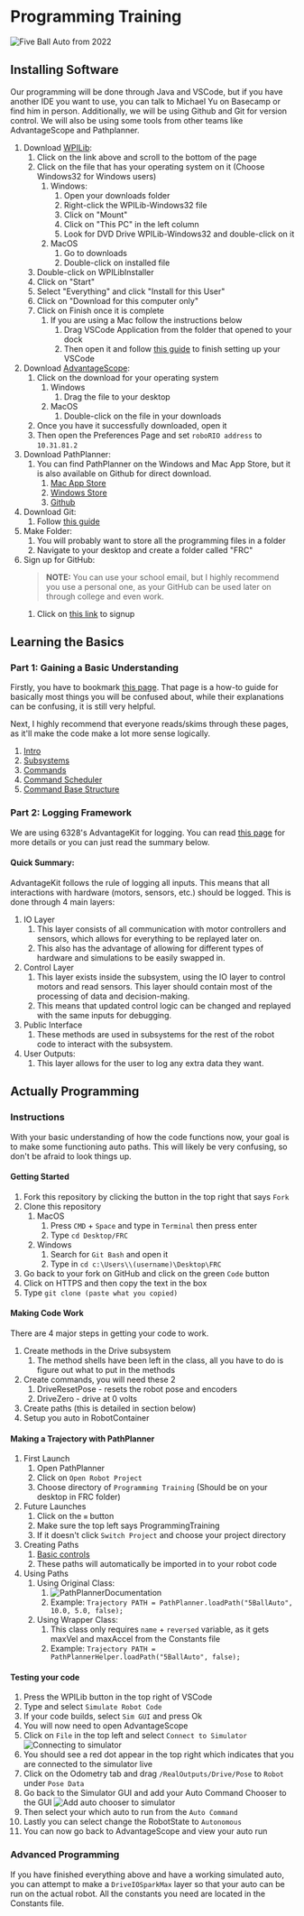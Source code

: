 # Programming Training
![Five Ball Auto from 2022](media/Auto.gif)
## Installing Software
Our programming will be done through Java and VSCode, but if you have another IDE you want to use, you can talk to Michael Yu on Basecamp or find him in person. Additionally, we will be using Github and Git for version control. We will also be using some tools from other teams like AdvantageScope and Pathplanner. 
1. Download [WPILib](https://github.com/wpilibsuite/allwpilib/releases/latest/):
   1. Click on the link above and scroll to the bottom of the page
   2. Click on the file that has your operating system on it (Choose Windows32 for Windows users)
      1. Windows:
         1. Open your downloads folder
         2. Right-click the WPILib-Windows32 file
         3. Click on "Mount"
         4. Click on "This PC" in the left column
         5. Look for DVD Drive WPILib-Windows32 and double-click on it
      2. MacOS
         1. Go to downloads
         2. Double-click on installed file
   3. Double-click on WPILibInstaller
   4. Click on "Start"
   5. Select "Everything" and click "Install for this User"
   6. Click on "Download for this computer only"
   7. Click on Finish once it is complete
      1. If you are using a Mac follow the instructions below
         1. Drag VSCode Application from the folder that opened to your dock
         2. Then open it and follow [this guide](https://docs.wpilib.org/en/stable/docs/yearly-overview/known-issues.html#visual-studio-code-extensions-fail-to-install-on-macos) to finish setting up your VSCode
2. Download [AdvantageScope](https://github.com/Mechanical-Advantage/AdvantageScope/releases/latest):
   1. Click on the download for your operating system
      1. Windows
         1. Drag the file to your desktop
      2. MacOS
         1. Double-click on the file in your downloads
   2. Once you have it successfully downloaded, open it
   3. Then open the Preferences Page and set `roboRIO address` to `10.31.81.2`
3. Download PathPlanner:
   1. You can find PathPlanner on the Windows and Mac App Store, but it is also available on Github for direct download.
      1. [Mac App Store](https://apps.apple.com/us/app/frc-pathplanner/id1593046876)
      2. [Windows Store](https://www.microsoft.com/en-us/p/frc-pathplanner/9nqbkb5dw909?cid=storebadge&ocid=badge&rtc=1&activetab=pivot:overviewtab)
      3. [Github](https://github.com/mjansen4857/pathplanner/releases/latest)
4. Download Git:
   1. Follow [this guide](https://github.com/git-guides/install-git)
5. Make Folder:
   1. You will probably want to store all the programming files in a folder
   2. Navigate to your desktop and create a folder called "FRC"
6. Sign up for GitHub:
   > **NOTE:** You can use your school email, but I highly recommend you use a personal one, as your GitHub can be used later on through college and even work. 
   1. Click on [this link](https://github.com/signup) to signup

## Learning the Basics
### Part 1: Gaining a Basic Understanding
Firstly, you have to bookmark [this page](https://docs.wpilib.org/en/stable/index.html).
That page is a how-to guide for basically most things you will be confused about, while their explanations can be confusing, it is still very helpful.

Next, I highly recommend that everyone reads/skims through these pages, as it'll make the code make a lot more sense logically.
1. [Intro](https://docs.wpilib.org/en/stable/docs/software/commandbased/what-is-command-based.html)
2. [Subsystems](https://docs.wpilib.org/en/stable/docs/software/commandbased/subsystems.html)
3. [Commands](https://docs.wpilib.org/en/stable/docs/software/commandbased/commands.html)
4. [Command Scheduler](https://docs.wpilib.org/en/stable/docs/software/commandbased/command-scheduler.html)
5. [Command Base Structure](https://docs.wpilib.org/en/stable/docs/software/commandbased/structuring-command-based-project.html)

### Part 2: Logging Framework
We are using 6328's AdvantageKit for logging. You can read [this page](https://github.com/Mechanical-Advantage/AdvantageKit/blob/main/docs/START-LOGGING.md) for more details or you can just read the summary below.

#### Quick Summary:
AdvantageKit follows the rule of logging all inputs. This means that all interactions with hardware (motors, sensors, etc.) should be logged. This is done through 4 main layers:
1. IO Layer
   1. This layer consists of all communication with motor controllers and sensors, which allows for everything to be replayed later on.
   2. This also has the advantage of allowing for different types of hardware and simulations to be easily swapped in.
2. Control Layer
   1. This layer exists inside the subsystem, using the IO layer to control motors and read sensors. This layer should contain most of the processing of data and decision-making.
   2. This means that updated control logic can be changed and replayed with the same inputs for debugging. 
3. Public Interface
   1. These methods are used in subsystems for the rest of the robot code to interact with the subsystem.
4. User Outputs:
   1. This layer allows for the user to log any extra data they want.

## Actually Programming
### Instructions
With your basic understanding of how the code functions now, your goal is to make some functioning auto paths. This will likely be very confusing, so don't be afraid to look things up.

#### Getting Started
1. Fork this repository by clicking the button in the top right that says `Fork`
2. Clone this repository
   1. MacOS
      1. Press `CMD` + `Space` and type in `Terminal` then press enter
      2. Type `cd Desktop/FRC` 
   2. Windows
      1. Search for `Git Bash` and open it
      2. Type in `cd c:\Users\\(username)\Desktop\FRC`
3. Go back to your fork on GitHub and click on the green `Code` button
4. Click on HTTPS and then copy the text in the box
5. Type `git clone (paste what you copied)`

#### Making Code Work
There are 4 major steps in getting your code to work.
1. Create methods in the Drive subsystem
   1. The method shells have been left in the class, all you have to do is figure out what to put in the methods
2. Create commands, you will need these 2
   1. DriveResetPose - resets the robot pose and encoders
   2. DriveZero - drive at 0 volts
3. Create paths (this is detailed in section below)
4. Setup you auto in RobotContainer

#### Making a Trajectory with PathPlanner
1. First Launch
   1. Open PathPlanner
   2. Click on `Open Robot Project`
   3. Choose directory of `Programming Training` (Should be on your desktop in FRC folder)
2. Future Launches
   1. Click on the `≡` button
   2. Make sure the top left says ProgrammingTraining
   3. If it doesn't click `Switch Project` and choose your project directory
3. Creating Paths
   1. [Basic controls](https://github.com/mjansen4857/pathplanner/wiki/Controls-&-Shortcuts#ui-controls)
   2. These paths will automatically be imported in to your robot code
4. Using Paths
   1. Using Original Class:
      1. ![PathPlannerDocumentation](media/PathPlannerDocumentation.png)
      2. Example: `Trajectory PATH = PathPlanner.loadPath("5BallAuto", 10.0, 5.0, false);`
   2. Using Wrapper Class:
      1. This class only requires `name` + `reversed` variable, as it gets maxVel and maxAccel from the Constants file
      2. Example: `Trajectory PATH = PathPlannerHelper.loadPath("5BallAuto", false);`

#### Testing your code
1. Press the WPILib button in the top right of VSCode
2. Type and select `Simulate Robot Code`
3. If your code builds, select `Sim GUI` and press Ok
4. You will now need to open AdvantageScope
5. Click on `File` in the top left and select `Connect to Simulator` ![Connecting to simulator](media/AdvantageScopeSimulatorConnect.jpg)
6. You should see a red dot appear in the top right which indicates that you are connected to the simulator live
7. Click on the Odometry tab and drag `/RealOutputs/Drive/Pose` to `Robot` under `Pose Data`
8. Go back to the Simulator GUI and add your Auto Command Chooser to the GUI ![Add auto chooser to simulator](media/SimulatorAutoChooser.png)
9. Then select your which auto to run from the `Auto Command`
10. Lastly you can select change the RobotState to `Autonomous`
11. You can now go back to AdvantageScope and view your auto run

### Advanced Programming
If you have finished everything above and have a working simulated auto, you can attempt to make a `DriveIOSparkMax` layer so that your auto can be run on the actual robot. All the constants you need are located in the Constants file.